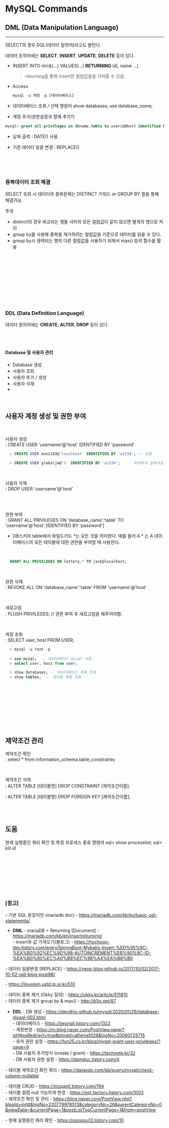 # MySQL Commands

## DML (Data Manipulation Language)
---
SELECT의 경우 DQL(데이터 질의어)라고도 불린다.


데이터 조작어에는 **SELECT**, **INSERT**, **UPDATE**, **DELETE** 등이 있다.


* INSERT INTO `테이블`(...) VALUES(...) **RETURNING** id[, name ...]
  > returning을 통해 insert한 컬럼값들을 가져올 수 있음.


* Access
  ``` sql
  mysql -u 계정 -p [데이터베이스]
  ```
  
* 데이터베이스 조회 / 선택 명령어
  show databases;
  use database_name;

* 계정 추가(권한설정과 함께 추가?)
``` sql
mysql> grant all privileges on dbname.table to userid@host identified by 'password';
```


* 날짜 출력 : DATE() 사용.

* 기존 데이터 일괄 변경 : REPLACE()



<br><br><br>

### 중복데이터 조회 해결

SELECT 조회 시 데이터의 중복문제는 DISTINCT 키워드 or GROUP BY 절을 통해 해결가능


주의
* distinct의 경우 비교되는 행들 사이의 모든 컬럼값이 같지 않으면 별개의 행으로 처리
* group by를 사용해 중복을 제거하려는 컬럼값을 기준으로 데이터를 읽을 수 있다.
* group by시 생략되는 행의 다른 컬럼값을 사용하기 위해서 max() 등의 함수를 활용




<br><br><br>
<br><br><br>
<br><br><br>


### DDL (Data Definition Language)

데이터 정의어에는 **CREATE**, **ALTER**, **DROP**  등이 있다.

<br><br>

#### Database 및 사용자 관리
* Database 생성
* 사용자 조회
* 사용자 추가 / 생성
* 사용자 삭제
* 

<br>

사용자 계정 생성 및 권한 부여
---

<br>

사용자 생성 <br>
: CREATE USER 'username'@'host' IDENTIFIED BY 'password'

``` sql
  > CREATE USER mun1103@'localhost' IDENTIFIED BY 'a1234'; -- 로컬

  > CREATE USER globaljw@'%' IDENTIFIED BY 'a1234';   -- 외부에서 접속가능

```

<br>

사용자 삭제 <br>
: DROP USER 'username'@'host'

<br><br>



권한 부여 <br>
: GRANT ALL PRIVILEGES ON 'database_name'.'table' TO 'username'@'host' [IDENTIFIED BY 'password']

* DB스키마.table에서 와일드카드 \*는 모든 것을 의미한다. 예를 들어 A.\* 는 A 데이터베이스의 모든 테이블에 대한 권한을 부여할 때 사용한다.

<br>

``` SQL
  GRANT ALL PRIVILEGES ON lottery.* TO jack@localhost;

```

<br>

권한 삭제 <br>
: REVOKE ALL ON 'database_name'.'table' FROM 'username'@'host'



<br>

새로고침 <br>
: FLUSH PRIVILEGES;  // 권한 부여 후 새로고침을 해주어야함.




<br>

계정 조회 <br>
: SELECT user, host FROM USER;

``` sql
  > mysql -u root -p
  
  > use mysql;  -- 데이터베이스 mysql 사용
  > select user, host from user;

  > show databases; -- 데이터베이스 목록 조회
  > show tables;  -- 테이블 목록 조회

```



<br>




<br><br>
<br><br>
<br><br>



제약조건 관리
---

제약조건 확인 <br>
: select * from information_schema.table_constraints;


<br>

제약조건 삭제 <br>
: ALTER TABLE [테이블명] DROP CONSTRAINT [제약조건이름];

: ALTER TABLE [테이블명] DROP FOREIGN KEY [제약조건이름];





<br><br>

## 도움

현재 실행중인 쿼리 확인 및 특정 프로세스 종료 명령어
sql> show processlist;
sql> kill id



<br><br><br>

<br><br><br>

### [참고]
  *-* 기본 SQL 문장이란 (mariadb doc) - https://mariadb.com/kb/ko/basic-sql-statements/ <br>

  * **DML**
  *-* mariaDB > Returning [Document] - https://mariadb.com/kb/en/insertreturning/ <br>
  *-* insert후 값 가져오기(블로그) - https://hochoon-dev.tistory.com/entry/SpringBoot-Mybatis-Insert-%ED%95%9C-%EA%B0%92%EC%9D%98-AUTOINCREMENT%EB%90%9C-ID-%EA%B0%80%EC%A0%B8%EC%98%A4%EA%B8%B0 <br>

  *-* 데이터 일괄변경 [REPLACE] - https://yeop-blog.github.io/2017/10/02/2017-10-02-old-blog-post88/ <br>
  
  *-* https://linuxism.ustd.ip.or.kr/510 <br>

  *-* 데이터 중복 제거 (Okky 질의) - https://okky.kr/article/511810 <br>
  *-* 데이터 중복 제거 group by & max() - http://b1ix.net/87 <br>


  * **DDL**
  *-* DB 생성 - https://devdhjo.github.io/mysql/2020/01/29/database-mysql-002.html <br>
  *-* 데이터베이스 - https://jjeongil.tistory.com/1322 <br>
  *-* 계정변경 - https://m.blog.naver.com/PostView.naver?isHttpsRedirect=true&blogId=athena1028&logNo=20060725715 <br>
  *-* 유저 권한 설정 - https://fun25.co.kr/blog/mysql-grant-user-privileges/?page=9 <br>
  *-* DB 사용자 추가방식 (create / grant) - https://technote.kr/32 <br>
  *-* DB 사용자 권한 설정 - https://damduc.tistory.com/4 <br>

  *-* 테이블 제약조건 확인 쿼리 - https://dataedo.com/kb/query/mysql/check-column-nullable <br>

  *-* 테이블 CRUD - https://mcpaint.tistory.com/194 <br>
  *-* 테이블 컬럼 null 가능하게 변경 - https://sql-factory.tistory.com/1003 <br>
  *-* 제약조건 확인 및 관리 - https://blog.naver.com/PostView.nhn?blogId=imf4&logNo=220779978513&categoryNo=26&parentCategoryNo=0&viewDate=&currentPage=1&postListTopCurrentPage=1&from=postView <br>

  *-* 현재 실행중인 쿼리 확인 - https://ssssssu12.tistory.com/10 <br>